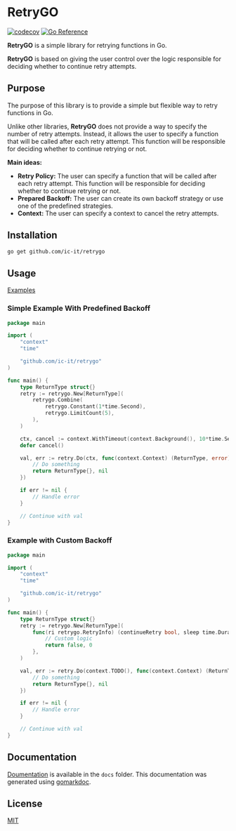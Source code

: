 # RetryGO
[![codecov](https://codecov.io/gh/ic-it/retrygo/graph/badge.svg?token=HXT5N3O452)](https://codecov.io/gh/ic-it/retrygo)
[![Go Reference](https://pkg.go.dev/badge/github.com/ic-it/retrygo.svg)](https://pkg.go.dev/github.com/ic-it/retrygo)

**RetryGO** is a simple library for retrying functions in Go. 

**RetryGO** is based on giving the user control over the logic responsible for 
deciding whether to continue retry attempts. 

## Purpose
The purpose of this library is to provide a simple but flexible way to retry
functions in Go.

Unlike other libraries, **RetryGO** does not provide a way to specify the number
of retry attempts. Instead, it allows the user to specify a function that will
be called after each retry attempt. This function will be responsible for
deciding whether to continue retrying or not.

**Main ideas:**
- **Retry Policy:** The user can specify a function that will be called after
each retry attempt. This function will be responsible for deciding whether to
continue retrying or not.
- **Prepared Backoff:** The user can create its own backoff strategy or use one
of the predefined strategies.
- **Context:** The user can specify a context to cancel the retry attempts.

## Installation
```bash
go get github.com/ic-it/retrygo
```

## Usage
[Examples](./examples/)

### Simple Example With Predefined Backoff
```go
package main

import (
	"context"
	"time"

	"github.com/ic-it/retrygo"
)

func main() {
	type ReturnType struct{}
	retry := retrygo.New[ReturnType](
		retrygo.Combine(
			retrygo.Constant(1*time.Second),
			retrygo.LimitCount(5),
		),
	)

	ctx, cancel := context.WithTimeout(context.Background(), 10*time.Second)
	defer cancel()

	val, err := retry.Do(ctx, func(context.Context) (ReturnType, error) {
		// Do something
		return ReturnType{}, nil
	})

    if err != nil {
        // Handle error
    }

    // Continue with val
}
```

### Example with Custom Backoff
```go
package main

import (
	"context"
	"time"

	"github.com/ic-it/retrygo"
)

func main() {
	type ReturnType struct{}
	retry := retrygo.New[ReturnType](
		func(ri retrygo.RetryInfo) (continueRetry bool, sleep time.Duration) {
			// Custom logic
			return false, 0
		},
	)

	val, err := retry.Do(context.TODO(), func(context.Context) (ReturnType, error) {
		// Do something
		return ReturnType{}, nil
	})

	if err != nil {
		// Handle error
	}

	// Continue with val
}
```

## Documentation
[Doumentation](./docs/) is available in the `docs` folder. This documentation
was generated using [gomarkdoc](https://github.com/princjef/gomarkdoc).

## License
[MIT](./LICENSE.txt)
